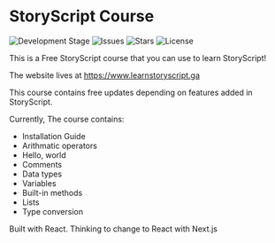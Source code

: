 # StoryScript Course
![Development Stage](https://img.shields.io/badge/Status-Indev-red?style=for-the-badge)
![Issues](https://img.shields.io/github/issues/StoryScriptorg/StoryScriptCourse?style=for-the-badge)
![Stars](https://img.shields.io/github/stars/StoryScriptorg/StoryScriptCourse?style=for-the-badge)
![License](https://img.shields.io/github/license/StoryScriptorg/StoryScriptCourse?style=for-the-badge)

This is a Free StoryScript course that you can use to learn StoryScript!

The website lives at https://www.learnstoryscript.ga

This course contains free updates depending on features added in StoryScript.

Currently, The course contains:
- Installation Guide
- Arithmatic operators
- Hello, world
- Comments
- Data types
- Variables
- Built-in methods
- Lists
- Type conversion

Built with React. Thinking to change to React with Next.js
